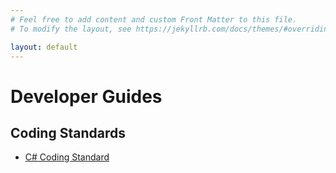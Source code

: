 ```yaml
---
# Feel free to add content and custom Front Matter to this file.
# To modify the layout, see https://jekyllrb.com/docs/themes/#overriding-theme-defaults

layout: default
---
```


# Developer Guides

## Coding Standards

- [C# Coding Standard](CSharpStandard.markdown)
